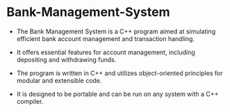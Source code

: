# Bank-Management-System

* The Bank Management System is a C++ program aimed at simulating efficient bank account management and transaction handling.

* It offers essential features for account management, including depositing and withdrawing funds.

* The program is written in C++ and utilizes object-oriented principles for modular and extensible code.

* It is designed to be portable and can be run on any system with a C++ compiler.